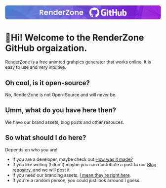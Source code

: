 ![RenderZone Banner](https://raw.githubusercontent.com/RenderZoneGH/.github/main/profile/RenderZone%20GitHub.png)
# 🙋Hi! Welcome to the RenderZone GitHub orgaization. 
RenderZone is a free animted grahpics generator that works online. It is easy to use and very intuitive. 

## Oh cool, is it open-source?
No, RenderZone is not Open-Source and will  _never_ be.

## Umm, what do you have here then?
We have our brand assets, blog posts and other resouces.

## So what should I do  here?
Depends on who you are! 

- If you are a developer, maybe check out [How was it made?](https://github.com/renderzone/renderzone/wiki/how-was-it-made)
- If you like writing (I don't)  maybe you can contribute a post to our [Blog repositry](https://github.com/renderzone/blog), and we will post it
- If you need our branding assets, [I mean they're right here](https://github.com/renderzone/branding).
- If you're a random person, you could just look arround I guess. 
